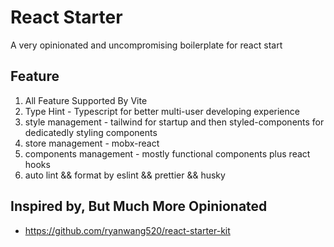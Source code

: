 # React Starter

A very opinionated and uncompromising boilerplate for react start

## Feature

1. All Feature Supported By Vite
2. Type Hint  - Typescript for better multi-user developing experience
3. style management - tailwind for startup and then styled-components for dedicatedly styling components
4. store management - mobx-react
5. components management - mostly functional components plus react hooks
6. auto lint && format by eslint && prettier && husky

## Inspired by, But **Much More Opinionated**

- https://github.com/ryanwang520/react-starter-kit


